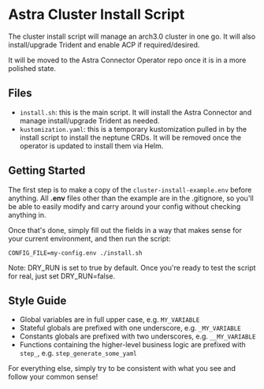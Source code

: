 # Astra Cluster Install Script
The cluster install script will manage an arch3.0 cluster in one go.
It will also install/upgrade Trident and enable ACP if required/desired.

It will be moved to the Astra Connector Operator repo once it is
in a more polished state.

## Files
- `install.sh`: this is the main script. It will install the Astra Connector and manage
install/upgrade Trident as needed.
- `kustomization.yaml`: this is a temporary kustomization pulled in by the install
  script to install the neptune CRDs. It will be removed once the operator is updated to
  install them via Helm.

## Getting Started
The first step is to make a copy of the `cluster-install-example.env` before anything.
All **.env** files other than the example are in the .gitignore, so you'll be able to
easily modify and carry around your config without checking anything in.

Once that's done, simply fill out the fields in a way that makes sense for your current
environment, and then run the script:
```shell
CONFIG_FILE=my-config.env ./install.sh
```
Note: DRY_RUN is set to true by default. Once you're ready to test the script for real,
just set DRY_RUN=false.

## Style Guide
- Global variables are in full upper case, e.g. `MY_VARIABLE`
- Stateful globals are prefixed with one underscore, e.g. `_MY_VARIABLE`
- Constants globals are prefixed with two underscores, e.g. `__MY_VARIABLE`
- Functions containing the higher-level business logic are prefixed with `step_`, e.g.
  `step_generate_some_yaml`

For everything else, simply try to be consistent with what you see and follow your common sense!
